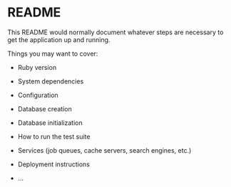 # README

This README would normally document whatever steps are necessary to get the
application up and running.

Things you may want to cover:



* Ruby version

* System dependencies

* Configuration

* Database creation

* Database initialization

* How to run the test suite

* Services (job queues, cache servers, search engines, etc.)

* Deployment instructions

* ...
